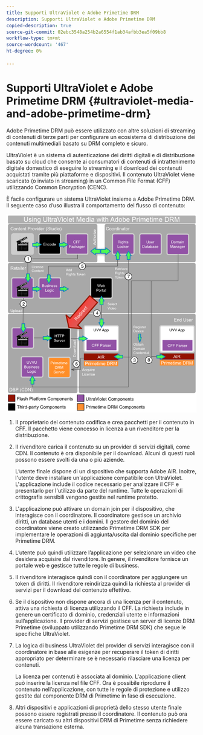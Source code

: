 ```yaml
---
title: Supporti UltraViolet e Adobe Primetime DRM
description: Supporti UltraViolet e Adobe Primetime DRM
copied-description: true
source-git-commit: 02ebc3548a254b2a6554f1ab34afbb3ea5f09bb8
workflow-type: tm+mt
source-wordcount: '467'
ht-degree: 0%

---
```


# Supporti UltraViolet e Adobe Primetime DRM {#ultraviolet-media-and-adobe-primetime-drm}

Adobe Primetime DRM può essere utilizzato con altre soluzioni di streaming di contenuti di terze parti per configurare un ecosistema di distribuzione dei contenuti multimediali basato su DRM completo e sicuro.

UltraViolet è un sistema di autenticazione dei diritti digitali e di distribuzione basato su cloud che consente ai consumatori di contenuti di intrattenimento digitale domestico di eseguire lo streaming e il download dei contenuti acquistati tramite più piattaforme e dispositivi. Il contenuto UltraViolet viene scaricato (o inviato in streaming) in un Common File Format (CFF) utilizzando Common Encryption (CENC).

È facile configurare un sistema UltraViolet insieme a Adobe Primetime DRM. Il seguente caso d’uso illustra il comportamento del flusso di contenuto:

<!--<a id="fig_cxy_dc2_44"></a>-->

![](assets/AdobeUV_web.png)

1. Il proprietario del contenuto codifica e crea pacchetti per il contenuto in CFF. Il pacchetto viene concesso in licenza a un rivenditore per la distribuzione.
1. Il rivenditore carica il contenuto su un provider di servizi digitali, come CDN. Il contenuto è ora disponibile per il download. Alcuni di questi ruoli possono essere svolti da una o più aziende.

   L’utente finale dispone di un dispositivo che supporta Adobe AIR. Inoltre, l&#39;utente deve installare un&#39;applicazione compatibile con UltraViolet. L&#39;applicazione include il codice necessario per analizzare il CFF e presentarlo per l&#39;utilizzo da parte del runtime. Tutte le operazioni di crittografia sensibili vengono gestite nel runtime protetto.
1. L&#39;applicazione può attivare un domain join per il dispositivo, che interagisce con il coordinatore. Il coordinatore gestisce un archivio diritti, un database utenti e i domini. Il gestore del dominio del coordinatore viene creato utilizzando Primetime DRM SDK per implementare le operazioni di aggiunta/uscita dal dominio specifiche per Primetime DRM.
1. L’utente può quindi utilizzare l’applicazione per selezionare un video che desidera acquisire dal rivenditore. In genere, il rivenditore fornisce un portale web e gestisce tutte le regole di business.
1. Il rivenditore interagisce quindi con il coordinatore per aggiungere un token di diritti. Il rivenditore reindirizza quindi la richiesta al provider di servizi per il download del contenuto effettivo.
1. Se il dispositivo non dispone ancora di una licenza per il contenuto, attiva una richiesta di licenza utilizzando il CFF. La richiesta include in genere un certificato di dominio, credenziali utente e informazioni sull’applicazione. Il provider di servizi gestisce un server di licenze DRM Primetime (sviluppato utilizzando Primetime DRM SDK) che segue le specifiche UltraViolet.
1. La logica di business UltraViolet del provider di servizi interagisce con il coordinatore in base alle esigenze per recuperare il token di diritti appropriato per determinare se è necessario rilasciare una licenza per contenuti.

   La licenza per contenuti è associata al dominio. L&#39;applicazione client può inserire la licenza nel file CFF. Ora è possibile riprodurre il contenuto nell’applicazione, con tutte le regole di protezione e utilizzo gestite dal componente DRM di Primetime in fase di esecuzione.
1. Altri dispositivi e applicazioni di proprietà dello stesso utente finale possono essere registrati presso il coordinatore. Il contenuto può ora essere caricato su altri dispositivi DRM di Primetime senza richiedere alcuna transazione esterna.
